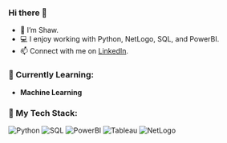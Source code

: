 ### Hi there 👋

- 👋 I’m Shaw.
- 💻 I enjoy working with Python, NetLogo, SQL, and PowerBI.
- 📫 Connect with me on [LinkedIn](https://www.linkedin.com/in/shaw-taylor).

### 🌱 Currently Learning:

- **Machine Learning**

### 🚀 My Tech Stack:

![Python](https://img.shields.io/badge/Python-3776AB?style=flat&logo=python&logoColor=white)
![SQL](https://img.shields.io/badge/SQL-4479A1?style=flat&logo=sqlite&logoColor=white)
![PowerBI](https://img.shields.io/badge/PowerBI-F2C811?style=flat&logo=powerbi&logoColor=white)
![Tableau](https://img.shields.io/badge/Tableau-E97627?style=flat&logo=tableau&logoColor=white)
![NetLogo](https://img.shields.io/badge/NetLogo-5C4F97?style=flat&logo=netlogo&logoColor=white)


